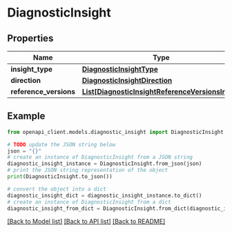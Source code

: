 # DiagnosticInsight


## Properties

Name | Type | Description | Notes
------------ | ------------- | ------------- | -------------
**insight_type** | [**DiagnosticInsightType**](DiagnosticInsightType.md) |  | [optional] 
**direction** | [**DiagnosticInsightDirection**](DiagnosticInsightDirection.md) |  | [optional] 
**reference_versions** | [**List[DiagnosticInsightReferenceVersionsInner]**](DiagnosticInsightReferenceVersionsInner.md) |  | [optional] 

## Example

```python
from openapi_client.models.diagnostic_insight import DiagnosticInsight

# TODO update the JSON string below
json = "{}"
# create an instance of DiagnosticInsight from a JSON string
diagnostic_insight_instance = DiagnosticInsight.from_json(json)
# print the JSON string representation of the object
print(DiagnosticInsight.to_json())

# convert the object into a dict
diagnostic_insight_dict = diagnostic_insight_instance.to_dict()
# create an instance of DiagnosticInsight from a dict
diagnostic_insight_from_dict = DiagnosticInsight.from_dict(diagnostic_insight_dict)
```
[[Back to Model list]](../README.md#documentation-for-models) [[Back to API list]](../README.md#documentation-for-api-endpoints) [[Back to README]](../README.md)


